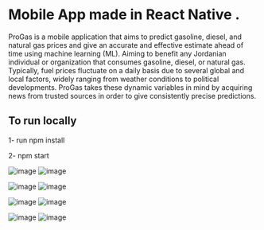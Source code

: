 # Mobile App made in React Native .

ProGas is a mobile application that aims to predict gasoline, diesel, and natural gas prices and give an accurate and effective estimate ahead of time using machine learning (ML). Aiming to benefit any Jordanian individual or organization that consumes gasoline, diesel, or natural gas. Typically, fuel prices fluctuate on a daily basis due to several global and local factors, widely ranging from weather conditions to political developments. ProGas takes these dynamic variables in mind  by acquiring news from trusted sources in order to give consistently precise predictions. 

## To run locally
1- run npm install 

2- npm start 

![image](https://github.com/omaralfawareh/ProGas/assets/81441821/2b7c8f8c-87dc-4a36-9a65-f323927fba6c)
![image](https://github.com/omaralfawareh/ProGas/assets/81441821/f261a205-4b6a-4fa0-9457-5b4d3028b572)

![image](https://github.com/omaralfawareh/ProGas/assets/81441821/1e68e5e4-2d1a-465e-8693-4e52ab941295)
![image](https://github.com/omaralfawareh/ProGas/assets/81441821/7e849612-dcac-4dea-9378-321d6042066f)

![image](https://github.com/omaralfawareh/ProGas/assets/81441821/c88caf32-bc7f-411e-a428-f5ed316997ae)
![image](https://github.com/omaralfawareh/ProGas/assets/81441821/be95428e-e609-4ff3-9977-0de425f5217a)

![image](https://github.com/omaralfawareh/ProGas/assets/81441821/ab9a6b1c-8fa5-460b-ae3d-54e60e8fc49c)
![image](https://github.com/omaralfawareh/ProGas/assets/81441821/ed6069be-7d41-4157-a82e-bcd65c5e2c97)
